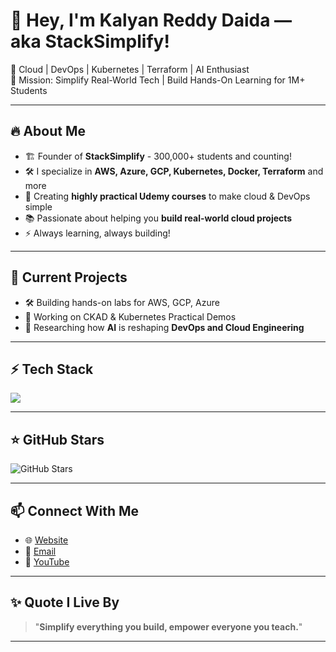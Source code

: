 # 👋 Hey, I'm Kalyan Reddy Daida — aka StackSimplify!

🚀 Cloud | DevOps | Kubernetes | Terraform | AI Enthusiast  
🎯 Mission: Simplify Real-World Tech | Build Hands-On Learning for 1M+ Students

---

## 🔥 About Me
- 🏗️ Founder of **StackSimplify** - 300,000+ students and counting!
- 🛠️ I specialize in **AWS, Azure, GCP, Kubernetes, Docker, Terraform** and more
- 🎥 Creating **highly practical Udemy courses** to make cloud & DevOps simple
- 📚 Passionate about helping you **build real-world cloud projects**
- ⚡ Always learning, always building!

---

## 🚀 Current Projects
- 🛠 Building hands-on labs for AWS, GCP, Azure
- 🎯 Working on CKAD & Kubernetes Practical Demos
- 🤖 Researching how **AI** is reshaping **DevOps and Cloud Engineering**

---

## ⚡ Tech Stack
<img src="https://skillicons.dev/icons?i=aws,azure,gcp,docker,kubernetes,terraform,helm,linux,githubactions,python,java" />

---

## ⭐ GitHub Stars
<p align="left">
  <img src="https://img.shields.io/github/stars/stacksimplify?label=Stars&logo=github&color=FFD700&style=for-the-badge" alt="GitHub Stars"/>
</p>

---

## 📫 Connect With Me
- 🌐 [Website](https://stacksimplify.com/)
- 📧 [Email](mailto:dkalyanreddy@gmail.com)
- 🎥 [YouTube](http://www.youtube.com/stacksimplify?sub_confirmation=1)

---

## ✨ Quote I Live By
> "**Simplify everything you build, empower everyone you teach.**"

---

<!-- 🐍 Special GitHub Contribution Snake (Optional Fancy Stuff) -->
<!-- ![Snake animation](https://github.com/stacksimplify/stacksimplify/blob/output/github-contribution-grid-snake.svg) -->
